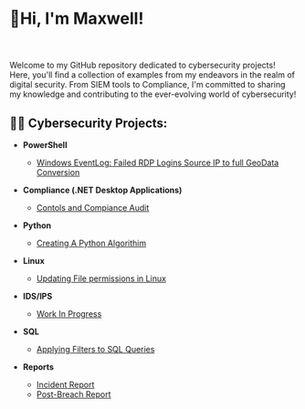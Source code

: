<h1>👋Hi, I'm Maxwell!<h1></h1> <br/>
</b>
</b>
Welcome to my GitHub repository dedicated to cybersecurity projects! Here, you'll find a collection of examples from my endeavors in the realm of digital security. From SIEM tools to Compliance, I'm committed to sharing my knowledge and contributing to the ever-evolving world of cybersecurity!

<h2>👨‍💻 Cybersecurity Projects:</h2>

- <b>PowerShell</b>
  - [Windows EventLog: Failed RDP Logins Source IP to full GeoData Conversion](https://github.com/maxtimberlake/sentinel_lab)
 
- <b>Compliance (.NET Desktop Applications)</b>
  - [Contols and Compiance Audit](https://github.com/maxtimberlake/PLACE)
- <b>Python</b>
  - [Creating A Python Algorithim](https://github.com/maxtimberlake/python)
- <b>Linux</b>
  - [Updating File permissions in Linux](https://github.com/maxtimberlake/linux_project)
- <b>IDS/IPS</b>
  - [Work In Progress](https://github.com/maxtimberlake/PLACE)
- <b>SQL</b>
  - [Applying Filters to SQL Queries](https://github.com/maxtimberlake/sql_filter)
- <b>Reports</b>
  - [Incident Report](https://github.com/maxtimberlake/incident_report)
  - [Post-Breach Report](https://github.com/maxtimberlake/post_breach_report_client_facing)
